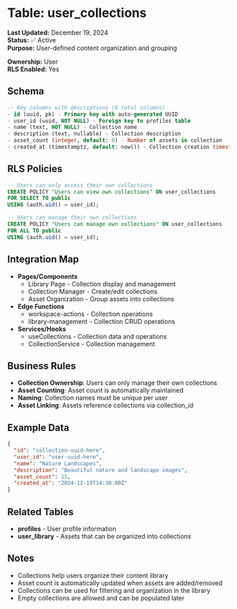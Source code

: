 # Table: user_collections

**Last Updated:** December 19, 2024  
**Status:** ✅ Active  
**Purpose:** User-defined content organization and grouping

**Ownership:** User  
**RLS Enabled:** Yes

## **Schema**
```sql
-- Key columns with descriptions (6 total columns)
- id (uuid, pk) - Primary key with auto-generated UUID
- user_id (uuid, NOT NULL) - Foreign key to profiles table
- name (text, NOT NULL) - Collection name
- description (text, nullable) - Collection description
- asset_count (integer, default: 0) - Number of assets in collection
- created_at (timestamptz, default: now()) - Collection creation timestamp
```

## **RLS Policies**
```sql
-- Users can only access their own collections
CREATE POLICY "Users can view own collections" ON user_collections
FOR SELECT TO public
USING (auth.uid() = user_id);

-- Users can manage their own collections
CREATE POLICY "Users can manage own collections" ON user_collections
FOR ALL TO public
USING (auth.uid() = user_id);
```

## **Integration Map**
- **Pages/Components**
  - Library Page - Collection display and management
  - Collection Manager - Create/edit collections
  - Asset Organization - Group assets into collections
- **Edge Functions**
  - workspace-actions - Collection operations
  - library-management - Collection CRUD operations
- **Services/Hooks**
  - useCollections - Collection data and operations
  - CollectionService - Collection management

## **Business Rules**
- **Collection Ownership**: Users can only manage their own collections
- **Asset Counting**: Asset count is automatically maintained
- **Naming**: Collection names must be unique per user
- **Asset Linking**: Assets reference collections via collection_id

## **Example Data**
```json
{
  "id": "collection-uuid-here",
  "user_id": "user-uuid-here",
  "name": "Nature Landscapes",
  "description": "Beautiful nature and landscape images",
  "asset_count": 15,
  "created_at": "2024-12-19T14:30:00Z"
}
```

## **Related Tables**
- **profiles** - User profile information
- **user_library** - Assets that can be organized into collections

## **Notes**
- Collections help users organize their content library
- Asset count is automatically updated when assets are added/removed
- Collections can be used for filtering and organization in the library
- Empty collections are allowed and can be populated later
